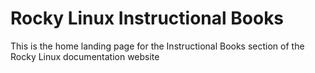 # Rocky Linux Instructional Books

This is the home landing page for the Instructional Books section of the Rocky Linux documentation website
